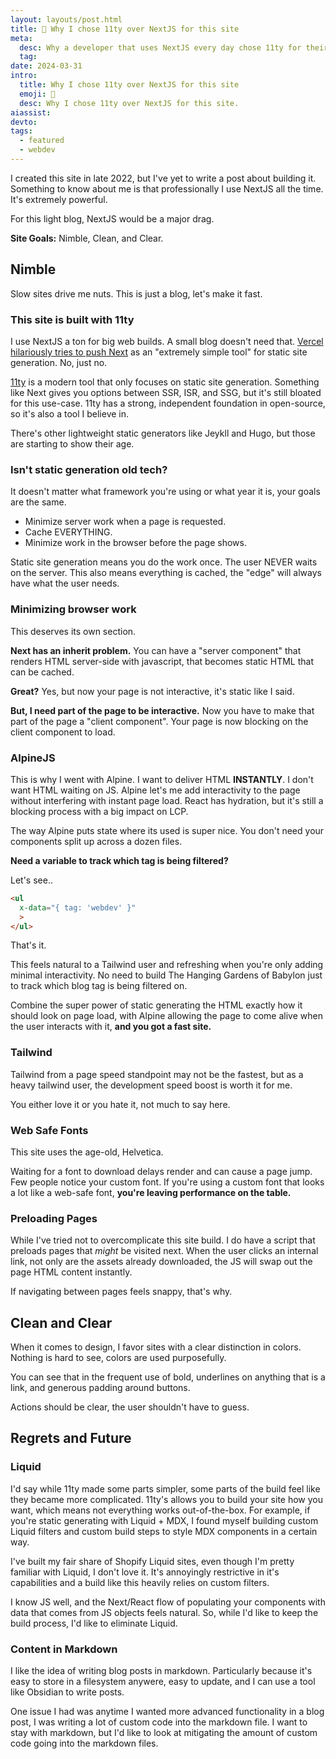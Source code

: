 ```yaml
---
layout: layouts/post.html
title: 🌊 Why I chose 11ty over NextJS for this site
meta:
  desc: Why a developer that uses NextJS every day chose 11ty for their personal site.
  tag:
date: 2024-03-31
intro:
  title: Why I chose 11ty over NextJS for this site
  emoji: 🌊
  desc: Why I chose 11ty over NextJS for this site.
aiassist:
devto:
tags:
  - featured
  - webdev 
---
```


I created this site in late 2022, but I've yet to write a post about building it. Something to know about me is that professionally I use NextJS all the time. It's extremely powerful.

For this light blog, NextJS would be a major drag.

**Site Goals:** Nimble, Clean, and Clear.

## Nimble

Slow sites drive me nuts. This is just a blog, let's make it fast.

### This site is built with 11ty

I use NextJS a ton for big web builds. A small blog doesn't need that. [Vercel hilariously tries to push Next](https://twitter.com/leeerob/status/1769096798348464270) as an "extremely simple tool" for static site generation. No, just no.

[11ty](https://11ty.dev) is a modern tool that only focuses on static site generation. Something like Next gives you options between SSR, ISR, and SSG, but it's still bloated for this use-case. 11ty has a strong, independent foundation in open-source, so it's also a tool I believe in.

There's other lightweight static generators like Jeykll and Hugo, but those are starting to show their age.

### Isn't static generation old tech?

It doesn't matter what framework you're using or what year it is, your goals are the same.

- Minimize server work when a page is requested.
- Cache EVERYTHING.
- Minimize work in the browser before the page shows.

Static site generation means you do the work once. The user NEVER waits on the server. This also means everything is cached, the "edge" will always have what the user needs.

### Minimizing browser work

This deserves its own section.

**Next has an inherit problem.** You can have a "server component" that renders HTML server-side with javascript, that becomes static HTML that can be cached.

**Great?** Yes, but now your page is not interactive, it's static like I said.

**But, I need part of the page to be interactive.** Now you have to make that part of the page a "client component". Your page is now blocking on the client component to load.

### AlpineJS

This is why I went with Alpine. I want to deliver HTML **INSTANTLY**. I don't want HTML waiting on JS. Alpine let's me add interactivity to the page without interfering with instant page load. React has hydration, but it's still a blocking process with a big impact on LCP.

The way Alpine puts state where its used is super nice. You don't need your components split up across a dozen files.

**Need a variable to track which tag is being filtered?**

Let's see..

```html
<ul
  x-data="{ tag: 'webdev' }"
  >
</ul>
```

That's it.

This feels natural to a Tailwind user and refreshing when you're only adding minimal interactivity. No need to build The Hanging Gardens of Babylon just to track which blog tag is being filtered on.

Combine the super power of static generating the HTML exactly how it should look on page load, with Alpine allowing the page to come alive when the user interacts with it, **and you got a fast site.**

### Tailwind

Tailwind from a page speed standpoint may not be the fastest, but as a heavy tailwind user, the development speed boost is worth it for me.

You either love it or you hate it, not much to say here.

### Web Safe Fonts

This site uses the age-old, Helvetica.

Waiting for a font to download delays render and can cause a page jump. Few people notice your custom font. If you're using a custom font that looks a lot like a web-safe font, **you're leaving performance on the table.**

### Preloading Pages

While I've tried not to overcomplicate this site build. I do have a script that preloads pages that *might* be visited next. When the user clicks an internal link, not only are the assets already downloaded, the JS will swap out the page HTML content instantly.

If navigating between pages feels snappy, that's why.

## Clean and Clear

When it comes to design, I favor sites with a clear distinction in colors. Nothing is hard to see, colors are used purposefully.

You can see that in the frequent use of bold, underlines on anything that is a link, and generous padding around buttons.

Actions should be clear, the user shouldn't have to guess.

## Regrets and Future

### Liquid

I'd say while 11ty made some parts simpler, some parts of the build feel like they became more complicated. 11ty's allows you to build your site how you want, which means not everything works out-of-the-box. For example, if you're static generating with Liquid + MDX, I found myself building custom Liquid filters and custom build steps to style MDX components in a certain way.

I've built my fair share of Shopify Liquid sites, even though I'm pretty familiar with Liquid, I don't love it. It's annoyingly restrictive in it's capabilities and a build like this heavily relies on custom filters.

I know JS well, and the Next/React flow of populating your components with data that comes from JS objects feels natural. So, while I'd like to keep the build process, I'd like to eliminate Liquid.

### Content in Markdown

I like the idea of writing blog posts in markdown. Particularly because it's easy to store in a filesystem anywere, easy to update, and I can use a tool like Obsidian to write posts.

One issue I had was anytime I wanted more advanced functionality in a blog post, I was writing a lot of custom code into the markdown file. I want to stay with markdown, but I'd like to look at mitigating the amount of custom code going into the markdown files.
